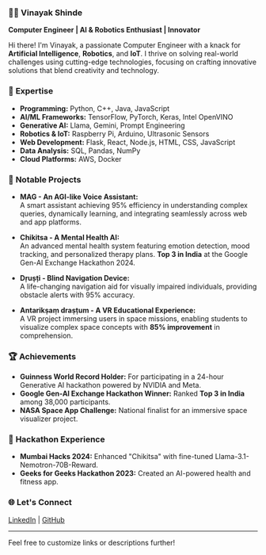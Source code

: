 
### 👨‍💻 **Vinayak Shinde**  
**Computer Engineer | AI & Robotics Enthusiast | Innovator**  

Hi there! I'm Vinayak, a passionate Computer Engineer with a knack for **Artificial Intelligence**, **Robotics**, and **IoT**. I thrive on solving real-world challenges using cutting-edge technologies, focusing on crafting innovative solutions that blend creativity and technology.  

### 🧠 **Expertise**  
- **Programming:** Python, C++, Java, JavaScript  
- **AI/ML Frameworks:** TensorFlow, PyTorch, Keras, Intel OpenVINO  
- **Generative AI:** Llama, Gemini, Prompt Engineering  
- **Robotics & IoT:** Raspberry Pi, Arduino, Ultrasonic Sensors  
- **Web Development:** Flask, React, Node.js, HTML, CSS, JavaScript  
- **Data Analysis:** SQL, Pandas, NumPy  
- **Cloud Platforms:** AWS, Docker  

### 🚀 **Notable Projects**  
- **MAG - An AGI-like Voice Assistant:**  
  A smart assistant achieving 95% efficiency in understanding complex queries, dynamically learning, and integrating seamlessly across web and app platforms.  

- **Chikitsa - A Mental Health AI:**  
  An advanced mental health system featuring emotion detection, mood tracking, and personalized therapy plans. **Top 3 in India** at the Google Gen-AI Exchange Hackathon 2024.  

- **Dṛuṣṭi - Blind Navigation Device:**  
  A life-changing navigation aid for visually impaired individuals, providing obstacle alerts with 95% accuracy.  

- **Antarikṣaṃ draṣṭum - A VR Educational Experience:**  
  A VR project immersing users in space missions, enabling students to visualize complex space concepts with **85% improvement** in comprehension.  

### 🏆 **Achievements**  
- **Guinness World Record Holder:** For participating in a 24-hour Generative AI hackathon powered by NVIDIA and Meta.  
- **Google Gen-AI Exchange Hackathon Winner:** Ranked **Top 3 in India** among 38,000 participants.  
- **NASA Space App Challenge:** National finalist for an immersive space visualizer project.  

### 🌟 **Hackathon Experience**  
- **Mumbai Hacks 2024:** Enhanced "Chikitsa" with fine-tuned Llama-3.1-Nemotron-70B-Reward.  
- **Geeks for Geeks Hackathon 2023:** Created an AI-powered health and fitness app.  

### 🌐 Let's Connect  
[LinkedIn](#) | [GitHub](#)  

---

Feel free to customize links or descriptions further!
